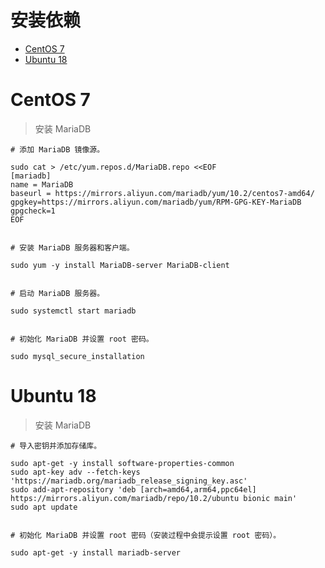# 安装依赖

* [CentOS 7](#centos-7)
* [Ubuntu 18](#ubuntu-18)

CentOS 7
========

> 安装 MariaDB

```shell
# 添加 MariaDB 镜像源。

sudo cat > /etc/yum.repos.d/MariaDB.repo <<EOF
[mariadb]
name = MariaDB
baseurl = https://mirrors.aliyun.com/mariadb/yum/10.2/centos7-amd64/
gpgkey=https://mirrors.aliyun.com/mariadb/yum/RPM-GPG-KEY-MariaDB
gpgcheck=1
EOF


# 安装 MariaDB 服务器和客户端。

sudo yum -y install MariaDB-server MariaDB-client


# 启动 MariaDB 服务器。

sudo systemctl start mariadb


# 初始化 MariaDB 并设置 root 密码。

sudo mysql_secure_installation
```


Ubuntu 18
==========

> 安装 MariaDB

```shell
# 导入密钥并添加存储库。

sudo apt-get -y install software-properties-common
sudo apt-key adv --fetch-keys 'https://mariadb.org/mariadb_release_signing_key.asc'
sudo add-apt-repository 'deb [arch=amd64,arm64,ppc64el] https://mirrors.aliyun.com/mariadb/repo/10.2/ubuntu bionic main'
sudo apt update


# 初始化 MariaDB 并设置 root 密码（安装过程中会提示设置 root 密码）。

sudo apt-get -y install mariadb-server
```
